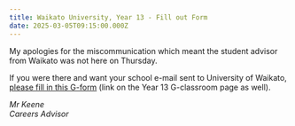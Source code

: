 ```yaml
---
title: Waikato University, Year 13 - Fill out Form
date: 2025-03-05T09:15:00.000Z
---
```

My apologies for the miscommunication which meant the student advisor from Waikato was not here on Thursday.

If you were there and want your school e-mail sent to University of Waikato, [please fill in this G-form](https://docs.google.com/forms/d/e/1FAIpQLSemGQiyZw9cPEgRhu2zMhcmSH1k26ceiQn-xIlkWWYUV12oMw/viewform) (link on the Year 13 G-classroom page as well).

*Mr Keene  
Careers Advisor*
